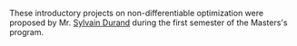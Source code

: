 These introductory projects on non-differentiable optimization were proposed by Mr. [Sylvain Durand](https://helios2.mi.parisdescartes.fr/~sdurand/index.html) during the first semester of the Masters's program.